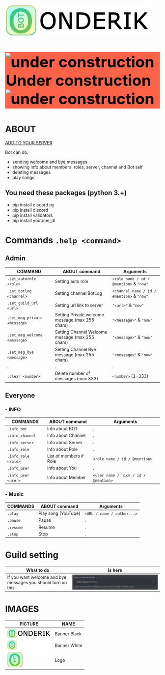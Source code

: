 <img src="sources/onderik-black.png" alt="banner black" height="100">

<p style="border: 2px solid #ff6347;
        color: #000000; 
        font-size: 50px; font-weight: bold;
        background-color: #ff6347;"> 
    <img src="https://pngimg.com/uploads/under_construction/under_construction_PNG66.png" alt="under construction" height="100"> 
    Under construction
    <img src="https://pngimg.com/uploads/under_construction/under_construction_PNG66.png" alt="under construction" height="100">
</p>

# ABOUT

[ADD TO YOUR SERVER](https://discord.com/api/oauth2/authorize?client_id=804733813976203284&permissions=8&scope=bot)

Bot can do:

- sending welcome and bye messages
- showing info about members, roles, server, channel and Bot self
- deleting messages
- play songs

## You need these packages (python 3.+)

- pip install discord.py
- pip install discord
- pip install validators
- pip install youtube_dl

# Commands `.help <command>`

## Admin

COMMAND | ABOUT command | Arguments
------------- | ------------- | -------------
`.set_autorole <role>` | Setting auto role | `<role name / id / @mention>` & `"now"`
`.set_botlog <channel>` | Setting channel BotLog | `<channel name / id / #mention>` & `"now"`
`.set_guild_url <url>` | Setting url link to server | `"<url>"` & `"now"`
`.set_msg_private <message>` | Setting Private welcome message (max 255 chars) | `"<message>"` & `"now"`
`.set_msg_welcome <message>` | Setting Channel Welcome message (max 255 chars) | `"<message>"` & `"now"`
`.set_msg_bye <message>` | Setting Channel Bye message (max 255 chars) | `"<message>"` & `"now"`
. | . | .
`.clear <number>` | Delete number of messages (max 333) | `<number>` (1-333)

## Everyone

### - INFO

COMMANDS | ABOUT command | Arguments
------------- | ------------- | -------------
`.info_bot` | Info about BOT | .
`.info_channel` | Info about Channel | .
`.info_server` | Info about Server | .
`.info_role` | Info about Role | .
`.info_role <role>` | List of members if Role | `<role name / id / @mention>`
`.info_user` | Info about You | .
`.info_user <user>` | Info about Member | `<user name / nick / id / @mention>`

### - Music

COMMANDS | ABOUT command | Arguments
------------- | ------------- | -------------
`.play` | Play song (YouTube) | `<URL / name / author...>`
`.pause` | Pause | .
`.resume` | Resume | .
`.stop` | Stop | .

# Guild setting

What to do | is here
------------- | -------------
If you want welcome and bye messages you should turn on this |<img src="sources/system_messages.png" alt="system messages">

# IMAGES

PICTURE | NAME
------------- | -------------
<img src="sources/onderik-black.png" alt="banner black" height="30" >| Banner Black
<img src="sources/onderik-white.png" alt="banner white" height="30" >| Banner White
<img src="sources/logo-onderik.png" alt="logo" height="50" >| Logo
